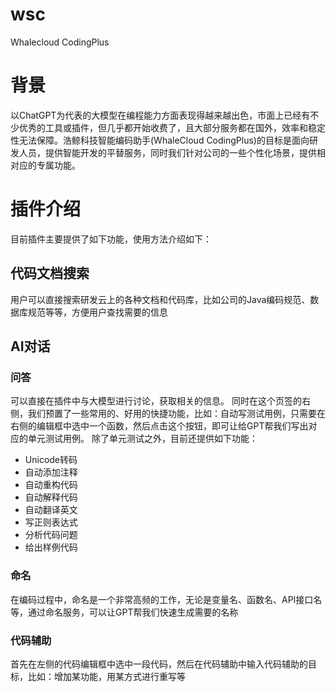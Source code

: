 # wsc
Whalecloud CodingPlus

# 背景

以ChatGPT为代表的大模型在编程能力方面表现得越来越出色，市面上已经有不少优秀的工具或插件，但几乎都开始收费了，且大部分服务都在国外，效率和稳定性无法保障。浩鲸科技智能编码助手(WhaleCloud CodingPlus)的目标是面向研发人员，提供智能开发的平替服务，同时我们针对公司的一些个性化场景，提供相对应的专属功能。

# 插件介绍

目前插件主要提供了如下功能，使用方法介绍如下：
## 代码文档搜索
用户可以直接搜索研发云上的各种文档和代码库，比如公司的Java编码规范、数据库规范等等，方便用户查找需要的信息

## AI对话

### 问答

可以直接在插件中与大模型进行讨论，获取相关的信息。
同时在这个页签的右侧，我们预置了一些常用的、好用的快捷功能，比如：自动写测试用例，只需要在右侧的编辑框中选中一个函数，然后点击这个按钮，即可让给GPT帮我们写出对应的单元测试用例。
除了单元测试之外，目前还提供如下功能：

- Unicode转码
- 自动添加注释
- 自动重构代码
- 自动解释代码
- 自动翻译英文
- 写正则表达式
- 分析代码问题
- 给出样例代码

### 命名
在编码过程中，命名是一个非常高频的工作，无论是变量名、函数名、API接口名等，通过命名服务，可以让GPT帮我们快速生成需要的名称

### 代码辅助

首先在左侧的代码编辑框中选中一段代码，然后在代码辅助中输入代码辅助的目标，比如：增加某功能，用某方式进行重写等
